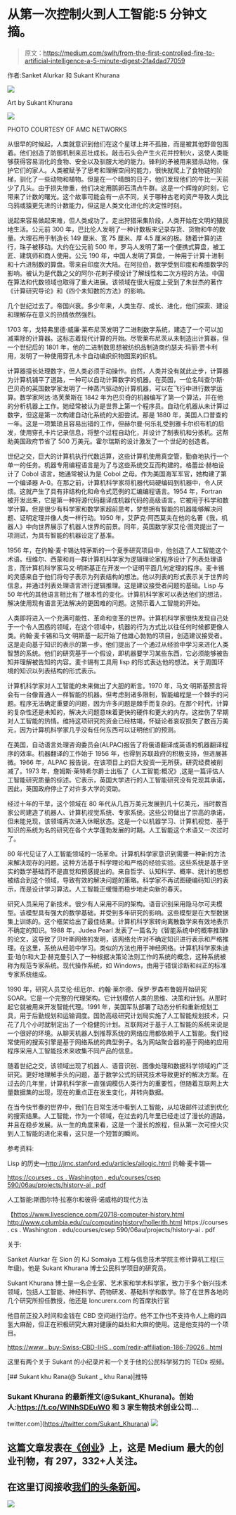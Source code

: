 # 从第一次控制火到人工智能:5 分钟文摘。

> 原文：<https://medium.com/swlh/from-the-first-controlled-fire-to-artificial-intelligence-a-5-minute-digest-2fa4dad77059>

作者:Sanket Alurkar 和 Sukant Khurana

![](img/2549a775eddf197881c74f4697b192cf.png)

Art by Sukant Khurana

![](img/91bcd795d620620cfec054497dac3204.png)

PHOTO COURTESY OF AMC NETWORKS

从很早的时候起，人类就意识到他们在这个星球上并不孤独，而是被其他野兽包围着。他们创造了防御机制来茁壮成长。敲击石头会产生火花并控制火，这使人类能够获得容易消化的食物、安全以及驯服大地的能力。锋利的矛被用来猎杀动物，保护它们的家人。人类被赋予了思考和理解空间的能力，很快就爬上了食物链的阶梯，驯化了一些动物和植物。但是在一个晴朗的日子，他们发现他们的牛比一天前少了几头。由于损失惨重，他们决定用鹅卵石清点牛群。这是一个辉煌的时刻，它带来了计数的曙光。这个故事可能会有一点不同，关于哪种古老的资产导致人类比乌鸦或猿更先进的计数能力，但这是人类文化进化的决定性时刻。

说起来容易做起来难，但人类成功了。走出狩猎采集阶段，人类开始在文明的殖民地生活。公元前 300 年，巴比伦人发明了一种计数板来记录存货、货物和牛的数量。大理石用于制造长 149 厘米、宽 75 厘米、厚 4.5 厘米的板。随着计算的进行，珠子被移动。大约在公元前 500 年，罗马人发明了第一个便携式算盘，被工匠、建筑师和商人使用。公元 190 年，中国人发明了算盘，一种用于计算十进制和十六进制数的算盘。零来自印度次大陆。在阿拉伯，数学受到印度和希腊数学的影响。被认为是代数之父的阿尔·花剌子模设计了解线性和二次方程的方法。中国在算法和代数领域也取得了重大进展。该领域在很大程度上受到了朱世杰的著作《计算研究导论》和《四个未知数的方法》的影响。

几个世纪过去了。帝国兴衰。多少年来，人类生存、成长、进化，他们探索、建设和理解存在意义的热情依然强烈。

1703 年，戈特弗里德·威廉·莱布尼茨发明了二进制数字系统，建造了一个可以加减乘除的计算器。这标志着现代计算的开始。尽管莱布尼茨从未制造出计算器，但一个世纪后的 1801 年，他的二进制数思想被纺织品制造商约瑟夫·玛丽·贾卡利用，发明了一种使用穿孔木卡自动编织织物图案的织机。

计算器擅长处理数字，但人类必须手动操作。自然，人类并没有就此止步，计算器为计算机铺平了道路，一种可以自动计算数字的机器。在英国，一位名叫查尔斯·巴贝奇的英国数学家发明了一种蒸汽驱动的计算机器，可以在飞行中进行数学运算。数学家阿达·洛芙莱斯在 1842 年为巴贝奇的机器编写了第一个算法，并在他的分析机器上工作。她经常被认为是世界上第一个程序员。自动化机器从未计算过数字，但这是第一次构建自动化系统的大胆尝试。那是 1880 年，美国人口普查的一年。这是一项繁琐且容易出错的工作，但赫尔曼·何乐礼受到雅卡尔织布机的启发，使用穿孔卡片记录信息，将整个过程自动化，并设计了制表机和分拣机。这帮助美国政府节省了 500 万美元。霍尔瑞斯的设计激发了一个世纪的创造者。

世纪之交，巨大的计算机执行代数运算，这些计算机使用真空管，勤奋地执行一个单一的任务。机器专用编程语言是为了与这些系统交互而构建的。格蕾丝·赫柏设计了 Cobol 语言，她通常被认为是 Cobol 之母。作为美国海军军官，她构建了第一个编译器 A-0。在那之前，计算机科学家将机器代码硬编码到机器中，令人厌烦。这就产生了具有非结构化和命令式范例的汇编编程语言。1954 年，Fortran 被开发出来，它是第一种将源代码翻译成机器代码的高级语言。它被用于科学和数学计算。但是很少有科学家和数学家超前思考，梦想拥有智能的机器能够解决问题、证明定理并像人类一样行动。1950 年，艾萨克·阿西莫夫在他的名著《我，机器人》中向世界展示了机器人世界的前景。同年，英国数学家艾伦·图灵提出了一项测试，为具有智能的机器设定了基准。

1956 年，在约翰·麦卡锡达特茅斯的一个夏季研究项目中，他创造了人工智能这个术语。纽维尔、西蒙和肖一群计算机科学家为逻辑理论家程序设计了列表处理语言，而计算机科学家马文·明斯基正在开发一个证明平面几何定理的程序。麦卡锡的灵感来自于他们将句子表示为列表结构的想法。他以列表的形式表示关于世界的信息，并通过列表处理语言进行逻辑推理。这是建议接受者问题的基础。Lisp 与 50 年代的其他语言相比有了根本性的变化。计算机科学家可以表达他们的想法，解决使用现有语言无法解决的更困难的问题。这预示着人工智能的开始。

人类即将进入一个充满可能性、革命和变革的世界。计算机科学家很快发现自己处于一个令人困惑的领域，在这个领域中，机器的行为方式比以往任何时候都更像人类。约翰·麦卡锡和马文·明斯基一起开始了他雄心勃勃的项目，创造建议接受者。这是走向基于知识的表示的第一步。他们提出了一个通过从经验中学习来进化人类智慧的系统。他们的研究基于一个假设，即机器要学习某些东西，它必须能够被告知并理解被告知的内容。麦卡锡有工具用 lisp 的形式表达他的想法。关于周围环境的知识以列表结构的形式表示。

计算机科学家对人工智能的未来做出了大胆的断言。1970 年，马文·明斯基预言将会有一台像普通人一样智能的机器。但考虑到诸多限制，智能编程是一个棘手的问题。程序无法确定重要的问题，因为许多问题是棘手而复杂的。在那个时代，计算的复杂性还是未知的，解决大问题意味着更快的硬件和更大的内存。这挫伤了早期对人工智能的热情。维持这项研究的资金已经枯竭，怀疑论者哀叹损失了数百万美元，因为计算机科学家几乎没有任何东西可以证明他们的预测。

在美国，自动语言处理咨询委员会(ALPAC)报告了将俄语翻译成英语的机器翻译程序的效率。机器翻译的工作始于 1956 年，也得到苏联政府的积极支持，但进展甚微。1966 年，ALPAC 报告说，在该项目上的巨大投资一无所获。研究经费被削减了。1973 年，詹姆斯·莱特希尔爵士出版了《人工智能:概况》,这是一篇评估人工智能研究质量的综述。它表示，英国大学进行的人工智能研究没有兑现其承诺，因此，英国政府停止了对许多大学的资助。

经过十年的干旱，这个领域在 80 年代从几百万美元发展到几十亿美元，当时数百家公司建造了机器人、计算机视觉系统、专家系统。这些公司做出了崇高的承诺，但未能兑现，该领域再次进入休眠状态。这是一个以机器学习、计算机视觉、基于知识的系统为名的研究在各个大学蓬勃发展的时期。人工智能这个术语又一次过时了。

80 年代见证了人工智能领域的一场革命。计算机科学家意识到需要一种新的方法来解决现存的问题。这种方法基于科学理论和严格的经验实验。这些系统是基于坚实的数学基础而不是直觉和预感提出的。来自哲学、认知科学、概率、统计的思想被结合到这个领域，导致有效的解决问题的策略。科学家不再试图硬编码知识的表示，而是设计学习算法。人工智能正缓慢而稳步地走向新的春天。

研究人员采用了新技术。很少有人采用不同的架构。语音识别采用隐马尔可夫模型。该模型具有强大的数学基础，并受到多年研究的影响。这些模型是在大型数据集上训练的。这个框架给出了最佳结果。计算机科学家转向离散数学来有效地表示不确定的知识。1988 年，Judea Pearl 发表了一篇名为《智能系统中的概率推理》的论文，这导致了贝叶斯网络的发明，该网络允许对不确定知识进行表示和严格推理。在这里，系统从经验中学习。类似的方法也用于神经网络。计算机科学家朱迪亚·珀尔和大卫·赫克曼引入了一种根据决策论法则工作的系统的概念，这种系统被称为规范专家系统。现代操作系统，如 Windows，由用于错误诊断和纠正的标准专家系统组成。

1990 年，研究人员艾伦·纽厄尔、约翰·莱尔德、保罗·罗森布鲁姆开始研究 SOAR。它是一个完整的代理架构。它计划模仿人类的思维、决策和计划。从那时起它就被用来开发智能代理。1991 年，美国军队部署了动态分析和重新规划工具，用于后勤规划和运输调度。国防高级研究计划局实施了人工智能规划技术，只花了几个小时就制定出了一个稳健的计划。互联网对于基于人工智能的系统来说是一个很好的环境。从聊天机器人到推荐系统的网络应用都依赖于人工智能。我们经常使用的搜索引擎是基于网络系统的典型例子。名为网站聚合器的基于网络的应用程序采用人工智能技术来收集不同产品的信息。

随着世纪之交，该领域出现了机器人、语音识别、图像处理和数据科学领域的广泛研究。更好地理解手头的问题，基于数学公式的研究技术导致更好的解决方案。在过去的几年里，计算机科学家一直强调模仿人类行为的重要性，但随着互联网上大量数据集的出现，现在的重点正在发生变化，并转向数据。

在当今快节奏的世界中，我们在日常生活中看到人工智能，从垃圾邮件过滤到优化的搜索结果。人工智能，作为一个领域，在过去的几年里已经走过了漫长的道路，并且在稳步发展。从一生的角度来看，这是一个漫长的旅程，但从第一次可控火灾到人工智能的进化来看，这只是一个短暂的瞬间。

参考资料:

Lisp 的历史—http://jmc.stanford.edu/articles/ailogic.html 约翰·麦卡锡—

[https://courses . cs . Washington . edu/courses/csep 590/06au/projects/history-ai . pdf](https://courses.cs.washington.edu/courses/csep590/06au/projects/history-ai.pdf)

人工智能:斯图尔特·拉塞尔和彼得·诺威格的现代方法

【https://www.livescience.com/20718-computer-history.html
http://www.columbia.edu/cu/computinghistory/hollerith.html
https://courses . cs . Washington . edu/courses/csep 590/06au/projects/history-ai . pdf

关于:

Sanket Alurkar 在 Sion 的 KJ Somaiya 工程与信息技术学院主修计算机工程(三年级)。他是 Sukant Khurana 博士公民科学项目的研究员。

Sukant Khurana 博士是一名企业家、艺术家和学术科学家，致力于多个新兴技术领域，包括人工智能、神经科学、药物研发、基础科学和数学。除了在世界各地的几个研究所担任教授，他还是 Ioncurerx.com 的首席执行官

他目前正投入时间和金钱在 CBD 空间进行治疗。他不工作也不支持令人上瘾的四氢大麻酚，但正在积极研究大麻对健康的益处和大麻的使用。这是他支持的一个项目。

[https://www . buy-Swiss-CBD-IHS . com/redir-affiliation-186-79026 . html](https://www.buy-swiss-cbd-ihs.com/redir-affiliation-186-79026.html)

这里有两个关于 Sukant 的小纪录片和一个关于他的公民科学努力的 TEDx 视频。

[](https://twitter.com/Sukant_Khurana) [## Sukant khu Rana(@ Sukant _ khu Rana)|推特

### Sukant Khurana 的最新推文(@Sukant_Khurana)。创始人:https://t.co/WINhSDEuW0 和 3 家生物技术创业公司…

twitter.com](https://twitter.com/Sukant_Khurana) ![](img/731acf26f5d44fdc58d99a6388fe935d.png)

## 这篇文章发表在[《创业](https://medium.com/swlh)》上，这是 Medium 最大的创业刊物，有 297，332+人关注。

## 在这里订阅接收[我们的头条新闻](http://growthsupply.com/the-startup-newsletter/)。

![](img/731acf26f5d44fdc58d99a6388fe935d.png)